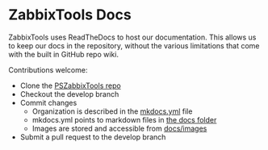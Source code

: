 # ZabbixTools Docs

ZabbixTools uses ReadTheDocs to host our documentation.  This allows us to keep our docs in the repository, without the various limitations that come with the built in GitHub repo wiki.

Contributions welcome:

* Clone the [PSZabbixTools repo](https://github.com/twillin912/PSZabbixTools/tree/stable)
* Checkout the develop branch
* Commit changes
  * Organization is described in the [mkdocs.yml](https://github.com/twillin912/PSZabbixTools/blob/stable/mkdocs.yml) file
  * mkdocs.yml points to markdown files in [the docs folder](https://github.com/twillin912/PSZabbixTools/tree/stable/docs)
  * Images are stored and accessible from [docs/images](https://github.com/twillin912/PSZabbixTools/tree/stable/docs/images)
* Submit a pull request to the develop branch
